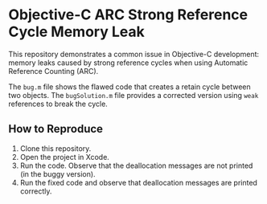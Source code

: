# Objective-C ARC Strong Reference Cycle Memory Leak

This repository demonstrates a common issue in Objective-C development: memory leaks caused by strong reference cycles when using Automatic Reference Counting (ARC).

The `bug.m` file shows the flawed code that creates a retain cycle between two objects.  The `bugSolution.m` file provides a corrected version using `weak` references to break the cycle.

## How to Reproduce
1. Clone this repository.
2. Open the project in Xcode.
3. Run the code. Observe that the deallocation messages are not printed (in the buggy version).
4. Run the fixed code and observe that deallocation messages are printed correctly.